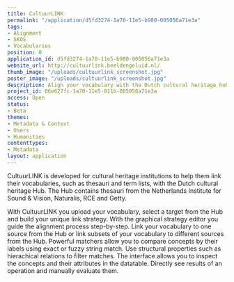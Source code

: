 ```yaml
---
title: CultuurLINK
permalink: "/application/d5fd3274-1a70-11e5-b980-005056a71e3a"
tags:
- Alignment
- SKOS
- Vocabularies
position: 0
application_id: d5fd3274-1a70-11e5-b980-005056a71e3a
website_url: http://cultuurlink.beeldengeluid.nl/
thumb_image: "/uploads/cultuurlink_screenshot.jpg"
poster_image: "/uploads/cultuurlink_screenshot.jpg"
description: Align your vocabulary with the Dutch cultural heritage hub
project_id: 06e627fc-1a70-11e5-811b-005056a71e3a
access: Open
status:
- Beta
themes:
- Metadata & Context
- Users
- Humanities
contenttypes:
- Metadata
layout: application
---
```


CultuurLINK is developed for cultural heritage institutions to help them link their vocabularies, such as thesauri and term lists, with the Dutch cultural heritage Hub. The Hub contains thesauri from the Netherlands Institute for Sound & Vision, Naturalis, RCE and Getty.

With CultuurLINK you upload your vocabulary, select a target from the Hub and build your unique link strategy. With the graphical strategy editor you guide the alignment process step-by-step. Link your vocabulary to one source from the Hub or link subsets of your vocabulary to different sources from the Hub. Powerful matchers allow you to compare concepts by their labels using exact or fuzzy string match. Use structural properties such as hierachical relations to filter matches. The interface allows you to inspect the concepts and their attributes in the datatable. Directly see results of an operation and manually evaluate them.
